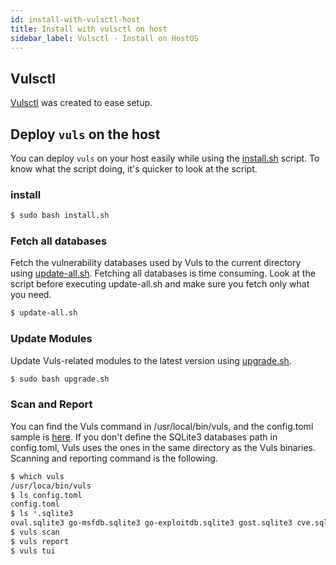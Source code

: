 ```yaml
---
id: install-with-vulsctl-host
title: Install with vulsctl on host
sidebar_label: Vulsctl - Install on HostOS
---
```


## Vulsctl

[Vulsctl](https://github.com/vulsio/vulsctl) was created to ease setup.

## Deploy `vuls` on the host

You can deploy `vuls` on your host easily while using the [install.sh](https://github.com/vulsio/vulsctl/blob/master/install-host/install.sh) script.
To know what the script doing, it's quicker to look at the script.

### install

```bash
$ sudo bash install.sh
```

### Fetch all databases

Fetch the vulnerability databases used by Vuls to the current directory using [update-all.sh](https://github.com/vulsio/vulsctl/blob/master/install-host/update-all.sh).
Fetching all databases is time consuming. Look at the script before executing update-all.sh and make sure you fetch only what you need.

```bash
$ update-all.sh
```

### Update Modules

Update Vuls-related modules to the latest version using [upgrade.sh](https://github.com/vulsio/vulsctl/blob/master/install-host/upgrade.sh).

```bash
$ sudo bash upgrade.sh
```

### Scan and Report

You can find the Vuls command in /usr/local/bin/vuls, and the config.toml sample is [here](https://github.com/vulsio/vulsctl). If you don't define the SQLite3 databases path in config.toml, Vuls uses the ones in the same directory as the Vuls binaries.
Scanning and reporting command is the following.

```bash
$ which vuls
/usr/loca/bin/vuls
$ ls config.toml
config.toml
$ ls *.sqlite3
oval.sqlite3 go-msfdb.sqlite3 go-exploitdb.sqlite3 gost.sqlite3 cve.sqlite3
$ vuls scan
$ vuls report
$ vuls tui
```

